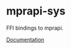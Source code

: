 # mprapi-sys #
FFI bindings to mprapi.

[Documentation](https://retep998.github.io/doc/mprapi-sys/)
